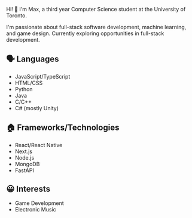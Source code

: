 Hi! 👋 I'm Max, a third year Computer Science student at the University of Toronto.

I'm passionate about full-stack software development, machine learning, and game design. Currently exploring opportunities in full-stack development.

## 🗣️ Languages
- JavaScript/TypeScript
- HTML/CSS
- Python
- Java
- C/C++
- C# (mostly Unity)

## 🏠 Frameworks/Technologies
- React/React Native
- Next.js
- Node.js
- MongoDB
- FastAPI

## 😀 Interests
- Game Development
- Electronic Music
